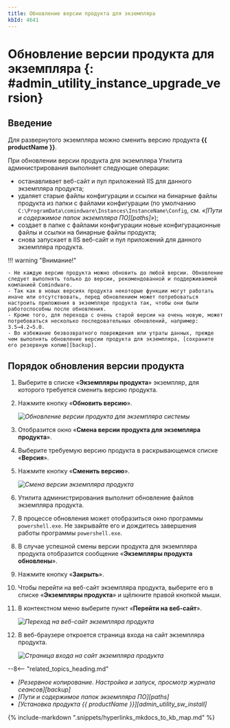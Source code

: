 ```yaml
---
title: Обновление версии продукта для экземпляра
kbId: 4641
---
```


# Обновление версии продукта для экземпляра {: #admin_utility_instance_upgrade_version}

## Введение

Для развернутого экземпляра можно сменить версию продукта **{{ productName }}**.

При обновлении версии продукта для экземпляра Утилита администрирования выполняет следующие операции:

- останавливает веб-сайт и пул приложений IIS для данного экземпляра продукта;
- удаляет старые файлы конфигурации и ссылки на бинарные файлы продукта из папки с файлами конфигурации (по умолчанию `C:\ProgramData\сomindware\Instances\InstanceName\Config`, см. *«[Пути и содержимое папок экземпляра ПО][paths]»*);
- создает в папке с файлами конфигурации новые конфигурационные файлы и ссылки на бинарные файлы продукта;
- снова запускает в IIS веб-сайт и пул приложений для данного экземпляра продукта.

!!! warning "Внимание!"

    - Не каждую версию продукта можно обновить до любой версии. Обновление следует выполнять только до версии, рекомендованной и поддерживаемой компанией Comindware.
    - Так как в новых версиях продукта некоторые функции могут работать иначе или отсутствовать, перед обновлением может потребоваться настроить приложения в экземпляре продукта так, чтобы они были работоспособны после обновления.
    - Кроме того, для перехода с очень старой версии на очень новую, может потребоваться несколько последовательных обновлений, например: 3.5→4.2→5.0.
    - Во избежание безвозвратного повреждения или утраты данных, прежде чем выполнять обновление версии продукта для экземпляра, [сохраните его резервную копию][backup].

## Порядок обновления версии продукта

1. Выберите в списке «**Экземпляры продукта**» экземпляр, для которого требуется сменить версию продукта.
2. Нажмите кнопку «**Обновить версию**».

    _![Обновление версии продукта для экземпляра системы](https://kb.comindware.ru/assets/img_667ac6e209182.png)_

3. Отобразится окно «**Смена версии продукта для экземпляра продукта**».
4. Выберите требуемую версию продукта в раскрывающемся списке «**Версия**».
5. Нажмите кнопку «**Сменить версию**».

    _![Смена версии экземпляра продукта](https://kb.comindware.ru/assets/img_667ad453892be.png)_

6. Утилита администрирования выполнит обновление файлов экземпляра продукта.
7. В процессе обновления может отобразиться окно программы `powershell.exe`. Не закрывайте его и дождитесь завершения работы программы `powershell.exe`.
8. В случае успешной смены версии продукта для экземпляра продукта отобразится сообщение «**Экземпляры продукта обновлены**».
9. Нажмите кнопку «**Закрыть**».
10. Чтобы перейти на веб-сайт экземпляра продукта, выберите его в списке «**Экземпляры продукта**» и щёлкните правой кнопкой мыши.
11. В контекстном меню выберите пункт «**Перейти на веб-сайт**».

    _![Переход на веб-сайт экземпляра продукта](https://kb.comindware.ru/assets/img_667ad4c2552d6.png)_

12. В веб-браузере откроется страница входа на сайт экземпляра продукта.

    _![Страница входа на сайт экземпляра продукта](https://kb.comindware.ru/assets/img_667ad67cbfae0.png)_

<div class="relatedTopics" markdown="block">

--8<-- "related_topics_heading.md"

- _[Резервное копирование. Настройка и запуск, просмотр журнала сеансов][backup]_
- _[Пути и содержимое папок экземпляра ПО][paths]_
- _[Установка продукта {{ productName }}][admin_utility_sw_install]_

</div>

{% include-markdown ".snippets/hyperlinks_mkdocs_to_kb_map.md" %}
